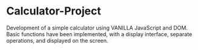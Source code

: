 # Calculator-Project

<p>
  Development of a simple calculator using VANILLA JavaScript and DOM. Basic functions have been implemented, with a display interface, separate operations, and displayed on the screen.
</p>
